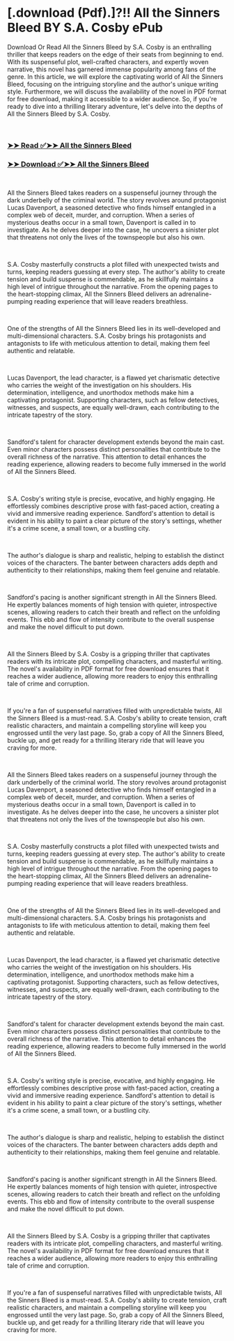 # [.download (Pdf).]?!! All the Sinners Bleed BY S.A. Cosby ePub

<p>Download Or Read All the Sinners Bleed by S.A. Cosby is an enthralling thriller that keeps readers on the edge of their seats from beginning to end. With its suspenseful plot, well-crafted characters, and expertly woven narrative, this novel has garnered immense popularity among fans of the genre. In this article, we will explore the captivating world of All the Sinners Bleed, focusing on the intriguing storyline and the author's unique writing style. Furthermore, we will discuss the availability of the novel in PDF format for free download, making it accessible to a wider audience. So, if you're ready to dive into a thrilling literary adventure, let's delve into the depths of All the Sinners Bleed by S.A. Cosby.</p>
<p>&nbsp;</p>

### [➤➤ Read ✅➤➤ All the Sinners Bleed](https://pdfworldnow.com/?book=61884832)

### [➤➤ Download ✅➤➤ All the Sinners Bleed](https://pdfworldnow.com/?book=61884832)

<p>&nbsp;</p>
<p>All the Sinners Bleed takes readers on a suspenseful journey through the dark underbelly of the criminal world. The story revolves around protagonist Lucas Davenport, a seasoned detective who finds himself entangled in a complex web of deceit, murder, and corruption. When a series of mysterious deaths occur in a small town, Davenport is called in to investigate. As he delves deeper into the case, he uncovers a sinister plot that threatens not only the lives of the townspeople but also his own.</p>
<p>&nbsp;</p>
<p>S.A. Cosby masterfully constructs a plot filled with unexpected twists and turns, keeping readers guessing at every step. The author's ability to create tension and build suspense is commendable, as he skillfully maintains a high level of intrigue throughout the narrative. From the opening pages to the heart-stopping climax, All the Sinners Bleed delivers an adrenaline-pumping reading experience that will leave readers breathless.</p>
<p>&nbsp;</p>
<p>One of the strengths of All the Sinners Bleed lies in its well-developed and multi-dimensional characters. S.A. Cosby brings his protagonists and antagonists to life with meticulous attention to detail, making them feel authentic and relatable.</p>
<p>&nbsp;</p>
<p>Lucas Davenport, the lead character, is a flawed yet charismatic detective who carries the weight of the investigation on his shoulders. His determination, intelligence, and unorthodox methods make him a captivating protagonist. Supporting characters, such as fellow detectives, witnesses, and suspects, are equally well-drawn, each contributing to the intricate tapestry of the story.</p>
<p>&nbsp;</p>
<p>Sandford's talent for character development extends beyond the main cast. Even minor characters possess distinct personalities that contribute to the overall richness of the narrative. This attention to detail enhances the reading experience, allowing readers to become fully immersed in the world of All the Sinners Bleed.</p>
<p>&nbsp;</p>
<p>S.A. Cosby's writing style is precise, evocative, and highly engaging. He effortlessly combines descriptive prose with fast-paced action, creating a vivid and immersive reading experience. Sandford's attention to detail is evident in his ability to paint a clear picture of the story's settings, whether it's a crime scene, a small town, or a bustling city.</p>
<p>&nbsp;</p>
<p>The author's dialogue is sharp and realistic, helping to establish the distinct voices of the characters. The banter between characters adds depth and authenticity to their relationships, making them feel genuine and relatable.</p>
<p>&nbsp;</p>
<p>Sandford's pacing is another significant strength in All the Sinners Bleed. He expertly balances moments of high tension with quieter, introspective scenes, allowing readers to catch their breath and reflect on the unfolding events. This ebb and flow of intensity contribute to the overall suspense and make the novel difficult to put down.</p>
<p>&nbsp;</p>
<p>All the Sinners Bleed by S.A. Cosby is a gripping thriller that captivates readers with its intricate plot, compelling characters, and masterful writing. The novel's availability in PDF format for free download ensures that it reaches a wider audience, allowing more readers to enjoy this enthralling tale of crime and corruption.</p>
<p>&nbsp;</p>
<p>If you're a fan of suspenseful narratives filled with unpredictable twists, All the Sinners Bleed is a must-read. S.A. Cosby's ability to create tension, craft realistic characters, and maintain a compelling storyline will keep you engrossed until the very last page. So, grab a copy of All the Sinners Bleed, buckle up, and get ready for a thrilling literary ride that will leave you craving for more.</p>
<p>&nbsp;</p>
<p>All the Sinners Bleed takes readers on a suspenseful journey through the dark underbelly of the criminal world. The story revolves around protagonist Lucas Davenport, a seasoned detective who finds himself entangled in a complex web of deceit, murder, and corruption. When a series of mysterious deaths occur in a small town, Davenport is called in to investigate. As he delves deeper into the case, he uncovers a sinister plot that threatens not only the lives of the townspeople but also his own.</p>
<p>&nbsp;</p>
<p>S.A. Cosby masterfully constructs a plot filled with unexpected twists and turns, keeping readers guessing at every step. The author's ability to create tension and build suspense is commendable, as he skillfully maintains a high level of intrigue throughout the narrative. From the opening pages to the heart-stopping climax, All the Sinners Bleed delivers an adrenaline-pumping reading experience that will leave readers breathless.</p>
<p>&nbsp;</p>
<p>One of the strengths of All the Sinners Bleed lies in its well-developed and multi-dimensional characters. S.A. Cosby brings his protagonists and antagonists to life with meticulous attention to detail, making them feel authentic and relatable.</p>
<p>&nbsp;</p>
<p>Lucas Davenport, the lead character, is a flawed yet charismatic detective who carries the weight of the investigation on his shoulders. His determination, intelligence, and unorthodox methods make him a captivating protagonist. Supporting characters, such as fellow detectives, witnesses, and suspects, are equally well-drawn, each contributing to the intricate tapestry of the story.</p>
<p>&nbsp;</p>
<p>Sandford's talent for character development extends beyond the main cast. Even minor characters possess distinct personalities that contribute to the overall richness of the narrative. This attention to detail enhances the reading experience, allowing readers to become fully immersed in the world of All the Sinners Bleed.</p>
<p>&nbsp;</p>
<p>S.A. Cosby's writing style is precise, evocative, and highly engaging. He effortlessly combines descriptive prose with fast-paced action, creating a vivid and immersive reading experience. Sandford's attention to detail is evident in his ability to paint a clear picture of the story's settings, whether it's a crime scene, a small town, or a bustling city.</p>
<p>&nbsp;</p>
<p>The author's dialogue is sharp and realistic, helping to establish the distinct voices of the characters. The banter between characters adds depth and authenticity to their relationships, making them feel genuine and relatable.</p>
<p>&nbsp;</p>
<p>Sandford's pacing is another significant strength in All the Sinners Bleed. He expertly balances moments of high tension with quieter, introspective scenes, allowing readers to catch their breath and reflect on the unfolding events. This ebb and flow of intensity contribute to the overall suspense and make the novel difficult to put down.</p>
<p>&nbsp;</p>
<p>All the Sinners Bleed by S.A. Cosby is a gripping thriller that captivates readers with its intricate plot, compelling characters, and masterful writing. The novel's availability in PDF format for free download ensures that it reaches a wider audience, allowing more readers to enjoy this enthralling tale of crime and corruption.</p>
<p>&nbsp;</p>
<p>If you're a fan of suspenseful narratives filled with unpredictable twists, All the Sinners Bleed is a must-read. S.A. Cosby's ability to create tension, craft realistic characters, and maintain a compelling storyline will keep you engrossed until the very last page. So, grab a copy of All the Sinners Bleed, buckle up, and get ready for a thrilling literary ride that will leave you craving for more.</p>
<p>&nbsp;</p>
